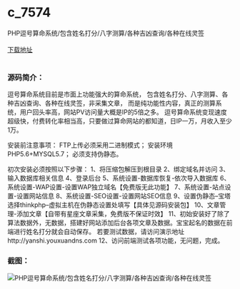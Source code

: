 # c_7574
PHP逗号算命系统/包含姓名打分/八字测算/各种吉凶查询/各种在线灵签
<br/></br>
[下载地址](https://www.uuid2.com/7574.html "下载地址")
<br/></br>
<h3>源码简介：</h3>
<p>逗号算命系统目前是市面上功能强大的算命系统， 包含姓名打分、八字测算、各种吉凶查询、各种在线灵签，非采集文章， 而是纯功能性内容，真正的测算系统，用户回头率高，网站PV访问量大概是IP的5倍之多。
逗号算命系统变现速度超级快，付费转化率相当高，只要做过算命网站的都知道，日IP一万，月收入至少1万。<p>
<p>安装前注意事项：
FTP上传必须采用二进制模式；
安装环境PHP5.6+MYSQL5.7；
必须支持伪静态。<p>
<p>初次安装必须按照以下步骤：
1、将压缩包解压到根目录
2、绑定域名并访问
3、输入数据库相关信息
4、登录后台
5、系统设置-数据库恢复-依次导入数据库
6、系统设置-WAP设置-设置WAP独立域名【免费版无此功能】
7、系统设置-站点设置-设置网站信息
8、系统设置-SEO设置-设置网站SEO信息
9、设置伪静态–宝塔选择thinkphp–虚拟主机在伪静态设置处填写【具体见源码安装包】
10、文章管理-添加文章【自带有星座文章采集，免费版不保证时效】
11、初始安装好了除了算法数据外，无数据，搭建好网站添加后台各项文章及数据。宝宝起名的数据在前端进行姓名打分就会自动保存。
若要测试数据，请访问演示地址http://yanshi.youxuandns.com
12、访问前端测试各项功能，无问题，完成。<p>
<h3>截图：</h3>
<img src="https://www.uuid2.com/wp-content/uploads/img/uimage/40551635903146.gif" alt="PHP逗号算命系统/包含姓名打分/八字测算/各种吉凶查询/各种在线灵签">
